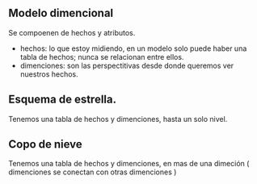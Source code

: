 ## Modelo dimencional

Se compoenen de hechos y atributos.
- hechos: lo que estoy midiendo, en un modelo solo puede haber una tabla de hechos; nunca se relacionan entre ellos.
- dimenciones: son las perspectitivas desde donde queremos ver nuestros hechos.

## Esquema de estrella.
Tenemos una tabla de hechos y dimenciones, hasta un solo nivel.

## Copo de nieve
Tenemos una tabla de hechos y dimenciones, en mas de una dimeción ( dimenciones se conectan con otras dimenciones )
